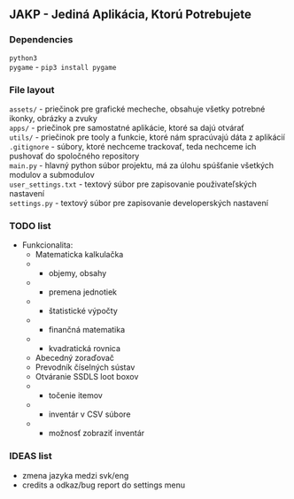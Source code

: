 ## JAKP - Jediná Aplikácia, Ktorú Potrebujete

### Dependencies
`python3` <br />
`pygame` - `pip3 install pygame` <br />

### File layout
`assets/` - priečinok pre grafické mecheche, obsahuje všetky potrebné ikonky, obrázky a zvuky <br />
`apps/` - priečinok pre samostatné aplikácie, ktoré sa dajú otvárať <br />
`utils/` - priečinok pre tooly a funkcie, ktoré nám spracúvajú dáta z aplikácií <br />
`.gitignore` - súbory, ktoré nechceme trackovať, teda nechceme ich pushovať do spoločného repository <br />
`main.py` - hlavný python súbor projektu, má za úlohu spúšťanie všetkých modulov a submodulov <br />
`user_settings.txt` - textový súbor pre zapisovanie použivateľských nastavení <br />
`settings.py` - textový súbor pre zapisovanie developerských nastavení <br />

### TODO list
* Funkcionalita:
	* Matematicka kalkulačka
	* - objemy, obsahy
	* - premena jednotiek
	* - štatistické výpočty
	* - finančná matematika
	* - kvadratická rovnica
	* Abecedný zoraďovač
	* Prevodník číselných sústav
	* Otváranie SSDLS loot boxov
	* - točenie itemov
	* - inventár v CSV súbore
	* - možnosť zobraziť inventár

### IDEAS list
* zmena jazyka medzi svk/eng
* credits a odkaz/bug report do settings menu
